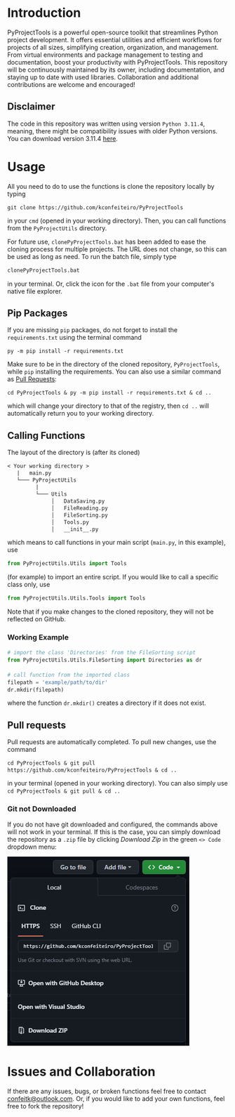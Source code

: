 # Introduction

PyProjectTools is a powerful open-source toolkit that streamlines Python project development. It offers essential utilities and efficient workflows for projects of all sizes, simplifying creation, organization, and management. From virtual environments and package management to testing and documentation, boost your productivity with PyProjectTools. This repository will be continuously maintained by its owner, including documentation, and staying up to date with used libraries. Collaboration and additional contributions are welcome and encouraged!

## Disclaimer
The code in this repository was written using version `Python 3.11.4`, meaning, there might be compatibility issues with older Python versions. You can download version 3.11.4 [here](https://www.python.org/downloads/windows/).

# Usage

All you need to do to use the functions is clone the repository locally by typing

```
git clone https://github.com/kconfeiteiro/PyProjectTools
```
in your `cmd` (opened in your working directory). Then, you can call functions from the `PyProjectUtils` directory.

For future use, `clonePyProjectTools.bat` has been added to ease the cloning process for multiple projects. The URL does not change, so this can be used as long as need. To run the batch file, simply type

```cmd
clonePyProjectTools.bat
```
in your terminal. Or, click the icon for the `.bat` file from your computer's native file explorer.


## Pip Packages

 If you are missing `pip` packages, do not forget to install the `requirements.txt` using the terminal command

```
py -m pip install -r requirements.txt
```

Make sure to be in the directory of the cloned repository, `PyProjectTools`, while `pip` installing the requirements. You can also use a similar command as [Pull Requests](https://github.com/kconfeiteiro/PyProjectTools#pull-requests):

```
cd PyProjectTools & py -m pip install -r requirements.txt & cd ..
```

which will change your directory to that of the registry, then `cd ..` will automatically return you to your working directory.

## Calling Functions

The layout of the directory is (after its cloned)

```
< Your working directory >
   |   main.py
   └─── PyProjectUtils
         |
         └─── Utils
              │   DataSaving.py
              │   FileReading.py
              │   FileSorting.py
              │   Tools.py
              │   __init__.py
```

which means to call functions in your main script (`main.py`, in this example), use

```py
from PyProjectUtils.Utils import Tools
```

(for example) to import an entire script. If you would like to call a specific class only, use

```py
from PyProjectUtils.Utils.Tools import Tools
```

Note that if you make changes to the cloned repository, they will not be reflected on GitHub.

### Working Example

```py
# import the class 'Directories' from the FileSorting script
from PyProjectUtils.Utils.FileSorting import Directories as dr

# call function from the imported class
filepath = 'example/path/to/dir'
dr.mkdir(filepath)
```

where the function `dr.mkdir()` creates a directory if it does not exist.

## Pull requests

Pull requests are automatically completed. To pull new changes, use the command

```
cd PyProjectTools & git pull https://github.com/kconfeiteiro/PyProjectTools & cd ..
```

in your terminal (opened in your working directory). You can also simply use `cd PyProjectTools & git pull & cd ..`

### Git not Downloaded

If you do not have git downloaded and configured, the commands above will not work in your terminal. If this is the case, you can simply download the repository as a `.zip` file by clicking *Download Zip* in the green `<> Code` dropdown menu:

![1689627172676](allMDcontent/image/README/1689627172676.png)

# Issues and Collaboration

If there are any issues, bugs, or broken functions feel free to contact confeitk@outlook.com. Or, if you would like to add your own functions, feel free to fork the repository!

